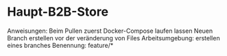 # Haupt-B2B-Store
Anweisungen:
    Beim Pullen zuerst Docker-Compose laufen lassen
    Neuen Branch erstellen vor der veränderung von Files
Arbeitsumgebung:
    erstellen eines branches 
    Benennung: feature/*
